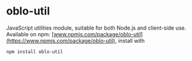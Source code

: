 oblo-util
=========

JavaScript utilities module, suitable for both Node.js and client-side use. Available on npm: [www.npmjs.com/package/oblo-util](https://www.npmjs.com/package/oblo-util), install with

    npm install oblo-util
